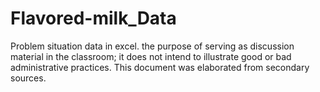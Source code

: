 # Flavored-milk_Data
Problem situation data in excel.    the purpose of serving as discussion material in the classroom; it does not intend to illustrate good or bad administrative practices. This document was elaborated from secondary sources.
